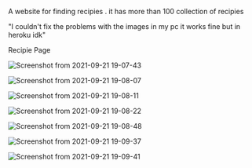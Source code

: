 A website for finding recipies .
it has more than 100 collection of recipies

"I couldn't fix the problems with the images in my pc it works fine but in heroku idk"

Recipie Page

![Screenshot from 2021-09-21 19-07-43](https://user-images.githubusercontent.com/44340196/134181725-956442c4-bd76-4baf-9cbb-fe47e46e47c0.png)


![Screenshot from 2021-09-21 19-08-07](https://user-images.githubusercontent.com/44340196/134181874-989c1a7c-4acb-4990-87d3-2b36fce04d82.png)

![Screenshot from 2021-09-21 19-08-11](https://user-images.githubusercontent.com/44340196/134181901-97fa3d3e-2d58-41a2-8225-012c8f5b8163.png)


![Screenshot from 2021-09-21 19-08-22](https://user-images.githubusercontent.com/44340196/134181919-d4bea8de-22b0-4b24-8ef0-3a19a1f0cd56.png)

![Screenshot from 2021-09-21 19-08-48](https://user-images.githubusercontent.com/44340196/134181949-e85c4690-76c1-410e-9df4-3a0b5d1d490a.png)

![Screenshot from 2021-09-21 19-09-37](https://user-images.githubusercontent.com/44340196/134182256-db1e408e-cef8-4431-bcd8-cc1be9e70bf1.png)



![Screenshot from 2021-09-21 19-09-41](https://user-images.githubusercontent.com/44340196/134182191-3e8ae901-1ccb-482b-b43a-ad99d8e50a12.png)
